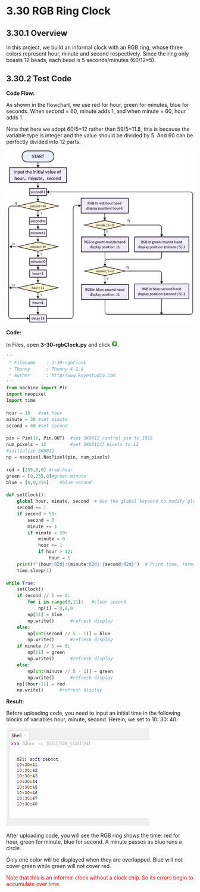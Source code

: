 # 3.30 RGB Ring Clock

## 3.30.1 Overview

In this project, we build an informal clock with an RGB ring, whose three colors represent hour, minute and second respectively. Since the ring only boasts 12 beads, each bead is 5 seconds/minutes (60/12=5).

## 3.30.2 Test Code

 **Code Flow:**

As shown in the flowchart, we use red for hour, green for minutes, blue for seconds. When second = 60, minute adds 1, and when minute = 60, hour adds 1. 

Note that here we adopt 60/5=12 rather than 59/5=11.8, this is because the variable type is integer and the value should be divided by 5. And 60 can be perfectly divided into 12 parts.

![6-30-2-1](./media/6-30-2-1.png)

**Code:**

In Files, open **3-30-rgbClock.py** and click ![](media/run.jpg).

```python
'''
 * Filename    : 3-30-rgbClock
 * Thonny      : Thonny 4.1.4
 * Auther      : http//www.keyestudio.com
'''
from machine import Pin
import neopixel
import time  
  
hour = 10 	#set hour
minute = 30 #set minute
second = 40	#set second

pin = Pin(16, Pin.OUT)	#set SK6812 control pin to IO16
num_pixels = 12			#set SK6812灯 pixels to 12
#initialize SK6812
np = neopixel.NeoPixel(pin, num_pixels)

red = [255,0,0]	#red-hour
green = [0,255,0]#green-minute
blue = [0,0,255]	#blue-second
  
def setClock():  
    global hour, minute, second  # Use the global keyword to modify global variables
    second += 1  
    if second > 59:  
        second = 0  
        minute += 1  
        if minute > 59:  
            minute = 0  
            hour += 1  
            if hour > 12:  
                hour = 1  
    print(f"{hour:02d}:{minute:02d}:{second:02d}")  # Print time, format output  
    time.sleep(1)  
  
while True:  
    setClock() 
    if second // 5 == 0:
        for i in range(0,11):	#clear second
            np[i] = 0,0,0
        np[11] = blue
        np.write()		#refresh display
    else:
        np[int(second // 5 - 1)] = blue
        np.write()		#refresh display
    if minute // 5 == 0:
        np[11] = green
        np.write()		#refresh display
    else:
        np[int(minute // 5 - 1)] = green
        np.write()		#refresh display
    np[(hour-1)] = red
    np.write()		#refresh display

```

 **Result:**

Before uploading code, you need to input an initial time in the following blocks of variables hour, minute, second. Herein, we set to 10: 30: 40.

![](./media/7-30-1.png)

After uploading code, you will see the RGB ring shows the time: red for hour, green for minute, blue for second. A minute passes as blue runs a circle. 

Only one color will be displayed when they are overlapped. Blue will not cover green while green will not cover red. 

<p style="color:red;">Note that this is an informal clock without a clock chip. So its errors begin to accumulate over time.</p>

